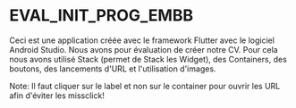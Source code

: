 # EVAL_INIT_PROG_EMBB
Ceci est une application créée avec le framework Flutter avec le logiciel Android Studio.
Nous avons pour évaluation de créer notre CV.
Pour cela nous avons utilisé Stack (permet de Stack les Widget), des Containers, des boutons, des lancements d'URL et l'utilisation d'images.

Note: Il faut cliquer sur le label et non sur le container pour ouvrir les URL afin d'éviter les missclick!
